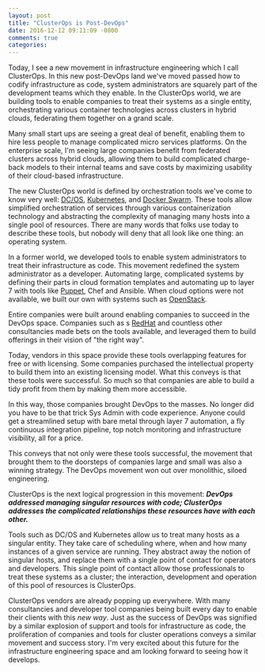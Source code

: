 ```yaml
---
layout: post
title: "ClusterOps is Post-DevOps"
date: 2016-12-12 09:11:09 -0800
comments: true
categories: 
---
```

Today, I see a new movement in infrastructure engineering which I call ClusterOps. In this new post-DevOps land we've moved passed how to codify infrastructure as code, system administrators are squarely part of the development teams which they enable. In the ClusterOps world, we are building tools to enable companies to treat their systems as a single entity, orchestrating various container technologies across clusters in hybrid clouds, federating them together on a grand scale.

Many small start ups are seeing a great deal of benefit, enabling them to hire less people to manage complicated micro services platforms. On the enterprise scale, I'm seeing large companies benefit from federated clusters across hybrid clouds, allowing them to build complicated charge-back models to their internal teams and save costs by maximizing usability of their cloud-based infrastructure.

The new ClusterOps world is defined by orchestration tools we've come to know very well: [DC/OS](http://dcos.io), [Kubernetes](http://kubernetes.io), and [Docker Swarm](https://www.docker.com/products/docker-swarm). These tools allow simplified orchestration of services through various containerization technology and abstracting the complexity of managing many hosts into a single pool of resources. There are many words that folks use today to describe these tools, but nobody will deny that all look like one thing: an operating system. 

In a former world, we developed tools to enable system administrators to treat their infrastructure as code. This movement redefined the system administrator as a developer. Automating large, complicated systems by defining their parts in cloud formation templates and automating up to layer 7 with tools like [ Puppet](http://puppet.com), Chef and Ansible. When cloud options were not available, we built our own with systems such as [OpenStack](https://www.redhat.com/en/insights/openstack). 

Entire companies were built around enabling companies to succeed in the DevOps space. Companies such as s [RedHat](https://www.redhat.com) and countless other consultancies made bets on the tools available, and leveraged them to build offerings in their vision of "the right way". 

Today, vendors in this space provide these tools overlapping features for free or with licensing. Some companies purchased the intellectual property to build them into an existing licensing model. What this conveys is that these tools were successful. So much so that companies are able to build a tidy profit from them by making them more accessible. 

In this way, those companies brought DevOps to the masses. No longer did you have to be that trick Sys Admin with code experience. Anyone could get a streamlined setup with bare metal through layer 7 automation, a fly continuous integration pipeline, top notch monitoring and infrastructure visibility, all for a price. 

This conveys that not only were these tools successful, the movement that brought them to the doorsteps of companies large and small was also a winning strategy. The DevOps movement won out over monolithic,  siloed engineering. 

ClusterOps is the next logical progression in this movement: 
***DevOps addressed managing singular resources with code; ClusterOps addresses the complicated relationships these resources have with each other.***

Tools such as DC/OS and Kubernetes allow us to treat many hosts as a singular entity. They take care of scheduling where, when and how many instances of a given service are running. They abstract away the notion of singular hosts, and replace them with a single point of contact for operators and developers. This single point of contact allow those professionals to treat these systems as a cluster; the interaction, development and operation of this pool of resources is ClusterOps. 

ClusterOps vendors are already popping up everywhere. With many consultancies and developer tool companies being built every day to enable their clients with this *new way*. Just as the success of DevOps was signified by a similar explosion of support and tools for infrastructure as code, the proliferation of companies and tools for cluster operations conveys a similar movement and success story. I'm very excited about this future for the infrastructure engineering space and am looking forward to seeing how it develops. 
